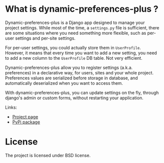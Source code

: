 # What is dynamic-preferences-plus ?

Dynamic-preferences-plus is a Django app designed to manage your project settings. While most of the time,
a `settings.py` file is sufficient, there are some situations where you need something more flexible,
such as per-user settings and per-site settings.

For per-user settings, you could actually store them in `UserProfile`. However, it means that every time you want to add a new setting, you need to add a new column to the `UserProfile` DB table. Not very efficient.

Dynamic-preferences-plus allow you to register settings (a.k.a. preferences) in a declarative way, for users,
sites and your whole project. Preferences values are serialized before storage in database,
and automatically deserialized when you want to access them.

With dynamic-preferences-plus, you can update settings on the fly, through django's admin or custom forms, without restarting your application.

Links:

- [Project page](https://github.com/mirk8xr/django-dynamic-preferences)
- [PyPi package](https://pypi.python.org/pypi/django-dynamic-preferences-plus)

# License

The project is licensed under BSD license.
